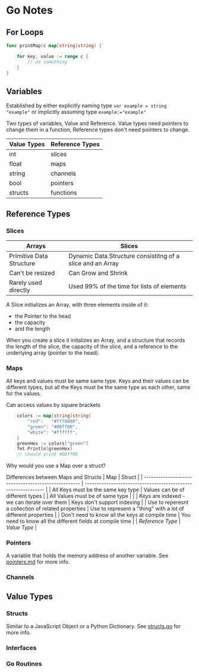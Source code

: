 # Go Notes

## For Loops

```go
func printMap(c map[string]string) {

    for key, value := range c {
        // do something
    }
}
```

## Variables

Established by either explicitly naming type `var example = string "example"` or implicitly assuming type `example:="example"`

Two types of variables, Value and Reference. Value types need pointers to change them in a function, Reference types don't need pointers to change.

| Value Types | Reference Types |
| ----------- | --------------- |
| int         | slices          |
| float       | maps            |
| string      | channels        |
| bool        | pointers        |
| structs     | functions       |

## Reference Types

### Slices

 | Arrays                   | Slices                                                     |
 | ------------------------ | ---------------------------------------------------------- |
 | Primitive Data Structure | Dynamic Data Structure consistitng of a slice and an Array |
 | Can't be resized         | Can Grow and Shrink                                        |
 | Rarely used directly     | Used 99% of the time for lists of elements                 |

A Slice initializes an Array, with three elements inside of it:

- the Pointer to the head
- the capacity
- and the length

When you create a slice it initalizes an Array, and a structure that records the length of the slice, the capacity of the slice, and a reference to the underlying array (pointer to the head).

### Maps

All keys and values must be same same type. Keys and their values can be different types, but all the Keys must be the same type as each other, same for the values.

Can access values by square brackets

```go
    colors := map[string]string{
        "red":   "#fff0000",
        "green": "#00ff00",
        "white": "#ffffff",
    }
    greenHex := colors["green"]
    fmt.Println(greenHex)
    // should print #00ff00
```

Why would you use a Map over a struct?

Differences between Maps and Structs
| Map                                                 | Struct                                                        |
| --------------------------------------------------- | ------------------------------------------------------------- |
| All Keys must be the same key type                  | Values can be of different types                              |
| All Values must be of same type                     |                                                               |
| Keys are indexed - we can iterate over them         | Keys don't support indexing                                   |
| Use to reperesnt a collection of related properties | Use to represent a "thing" with a lot of different properties |
| Don't need to know all the keys at compile time     | You need to know all the different fields at compile time     |
| *Reference Type*                                    | *Value Type*                                                  |

### Pointers

A variable that holds the memory address of another variable. See [pointers.md](./pointers.md) for more info.

### Channels


## Value Types

### Structs

Similar to a JavaScript Object or a Python Dictionary. See [structs.go](./structs.go) for more info.

### Interfaces

### Go Routines
